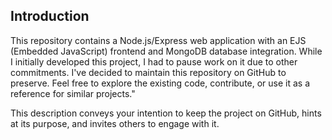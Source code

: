 ## Introduction
This repository contains a Node.js/Express web application with an EJS (Embedded JavaScript) frontend and MongoDB database integration. While I initially developed this project, I had to pause work on it due to other commitments. I've decided to maintain this repository on GitHub to preserve. Feel free to explore the existing code, contribute, or use it as a reference for similar projects."

This description conveys your intention to keep the project on GitHub, hints at its purpose, and invites others to engage with it.
